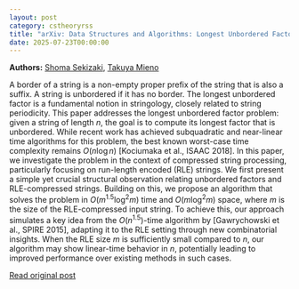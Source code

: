 ```yaml
---
layout: post
category: cstheoryrss
title: "arXiv: Data Structures and Algorithms: Longest Unbordered Factors on Run-Length Encoded Strings"
date: 2025-07-23T00:00:00
---
```


**Authors:** [Shoma Sekizaki](https://dblp.uni-trier.de/search?q=Shoma+Sekizaki), [Takuya Mieno](https://dblp.uni-trier.de/search?q=Takuya+Mieno)

A border of a string is a non-empty proper prefix of the string that is also
a suffix. A string is unbordered if it has no border. The longest unbordered
factor is a fundamental notion in stringology, closely related to string
periodicity. This paper addresses the longest unbordered factor problem: given
a string of length $n$, the goal is to compute its longest factor that is
unbordered. While recent work has achieved subquadratic and near-linear time
algorithms for this problem, the best known worst-case time complexity remains
$O(n \log n)$ [Kociumaka et al., ISAAC 2018]. In this paper, we investigate the
problem in the context of compressed string processing, particularly focusing
on run-length encoded (RLE) strings. We first present a simple yet crucial
structural observation relating unbordered factors and RLE-compressed strings.
Building on this, we propose an algorithm that solves the problem in $O(m^{1.5}
\log^2 m)$ time and $O(m \log^2 m)$ space, where $m$ is the size of the
RLE-compressed input string. To achieve this, our approach simulates a key idea
from the $O(n^{1.5})$-time algorithm by [Gawrychowski et al., SPIRE 2015],
adapting it to the RLE setting through new combinatorial insights. When the RLE
size $m$ is sufficiently small compared to $n$, our algorithm may show
linear-time behavior in $n$, potentially leading to improved performance over
existing methods in such cases.

[Read original post](http://arxiv.org/abs/2507.16285v1)

